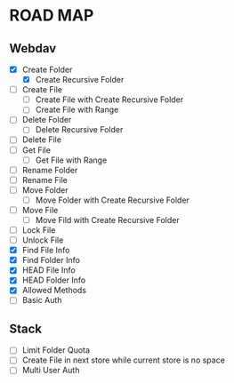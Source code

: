 # ROAD MAP

## Webdav

- [x] Create Folder
  - [x] Create Recursive Folder
- [ ] Create File
  - [ ] Create File with Create Recursive Folder
  - [ ] Create File with Range
- [ ] Delete Folder
  - [ ] Delete Recursive Folder
- [ ] Delete File
- [ ] Get File
  - [ ] Get File with Range
- [ ] Rename Folder
- [ ] Rename File
- [ ] Move Folder
  - [ ] Move Folder with Create Recursive Folder
- [ ] Move File
  - [ ] Move Fild with Create Recursive Folder
- [ ] Lock File
- [ ] Unlock File
- [x] Find File Info
- [x] Find Folder Info
- [x] HEAD File Info
- [x] HEAD Folder Info
- [x] Allowed Methods
- [ ] Basic Auth

## Stack

- [ ] Limit Folder Quota
- [ ] Create File in next store while current store is no space
- [ ] Multi User Auth
